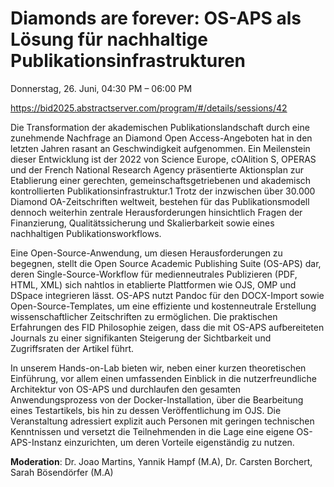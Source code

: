 # Diamonds are forever: OS-APS als Lösung für nachhaltige Publikationsinfrastrukturen

Donnerstag, 26. Juni, 04:30 PM – 06:00 PM

https://bid2025.abstractserver.com/program/#/details/sessions/42

Die Transformation der akademischen Publikationslandschaft durch eine zunehmende Nachfrage an Diamond Open Access-Angeboten hat in den letzten Jahren rasant an Geschwindigkeit aufgenommen. Ein Meilenstein dieser Entwicklung ist der 2022 von Science Europe, cOAlition S, OPERAS und der French National Research Agency präsentierte Aktionsplan zur Etablierung einer gerechten, gemeinschaftsgetriebenen und akademisch kontrollierten Publikationsinfrastruktur.1 Trotz der inzwischen über 30.000 Diamond OA-Zeitschriften weltweit, bestehen für das Publikationsmodell dennoch weiterhin zentrale Herausforderungen hinsichtlich Fragen der Finanzierung, Qualitätssicherung und Skalierbarkeit sowie eines nachhaltigen Publikationsworkflows.

Eine Open-Source-Anwendung, um diesen Herausforderungen zu begegnen, stellt die Open Source Academic Publishing Suite (OS-APS) dar, deren Single-Source-Workflow für medienneutrales Publizieren (PDF, HTML, XML) sich nahtlos in etablierte Plattformen wie OJS, OMP und DSpace integrieren lässt. OS-APS nutzt Pandoc für den DOCX-Import sowie Open-Source-Templates, um eine effiziente und kostenneutrale Erstellung wissenschaftlicher Zeitschriften zu ermöglichen. Die praktischen Erfahrungen des FID Philosophie zeigen, dass die mit OS-APS aufbereiteten Journals zu einer signifikanten Steigerung der Sichtbarkeit und Zugriffsraten der Artikel führt.

In unserem Hands-on-Lab bieten wir, neben einer kurzen theoretischen Einführung, vor allem einen umfassenden Einblick in die nutzerfreundliche Architektur von OS-APS und durchlaufen den gesamten Anwendungsprozess von der Docker-Installation, über die Bearbeitung eines Testartikels, bis hin zu dessen Veröffentlichung im OJS. Die Veranstaltung adressiert explizit auch Personen mit geringen technischen Kenntnissen und versetzt die Teilnehmenden in die Lage eine eigene OS-APS-Instanz einzurichten, um deren Vorteile eigenständig zu nutzen.

**Moderation**: Dr. Joao Martins, Yannik Hampf (M.A),  Dr. Carsten Borchert, Sarah Bösendörfer (M.A)



